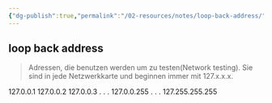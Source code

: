 ```yaml
---
{"dg-publish":true,"permalink":"/02-resources/notes/loop-back-address/","tags":["netzwerk/loopback"],"noteIcon":"","updated":"2025-07-12T13:31:41.000+02:00"}
---
```


## loop back address 
> Adressen, die benutzen werden um zu testen(Network testing). Sie sind in jede Netzwerkkarte und beginnen immer mit 127.x.x.x.

127.0.0.1
127.0.0.2
127.0.0.3
.
.
.
127.0.0.255
.
.
.
127.255.255.255

